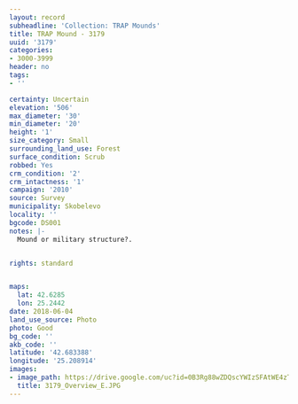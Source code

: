 ```yaml
---
layout: record
subheadline: 'Collection: TRAP Mounds'
title: TRAP Mound - 3179
uuid: '3179'
categories:
- 3000-3999
header: no
tags:
- ''

certainty: Uncertain
elevation: '506'
max_diameter: '30'
min_diameter: '20'
height: '1'
size_category: Small
surrounding_land_use: Forest
surface_condition: Scrub
robbed: Yes
crm_condition: '2'
crm_intactness: '1'
campaign: '2010'
source: Survey
municipality: Skobelevo
locality: ''
bgcode: DS001
notes: |-
  Mound or military structure?.


rights: standard


maps:
  lat: 42.6285
  lon: 25.2442
date: 2018-06-04
land_use_source: Photo
photo: Good
bg_code: ''
akb_code: ''
latitude: '42.683388'
longitude: '25.208914'
images:
- image_path: https://drive.google.com/uc?id=0B3Rg88wZDQscYWIzSFAtWE4zTms
  title: 3179_Overview_E.JPG
---
```

